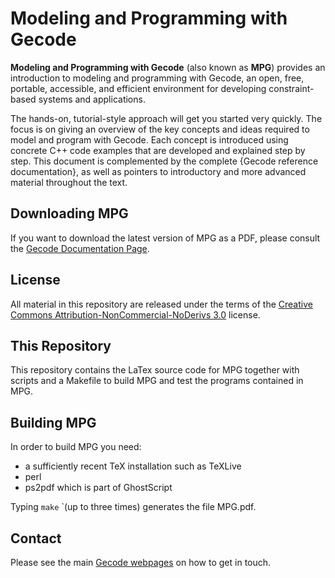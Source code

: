 Modeling and Programming with Gecode
======

**Modeling and Programming with Gecode** (also known as **MPG**)
provides an introduction to modeling and programming with Gecode,
an open, free, portable, accessible, and efficient environment
for developing constraint-based systems and applications.

The hands-on, tutorial-style approach will get you started very
quickly. The focus is on giving an overview of the key concepts and
ideas required to model and program with Gecode. Each concept is
introduced using concrete C++ code examples that are developed and
explained step by step. This document is complemented by the complete
{Gecode reference documentation}, as well
as pointers to introductory and more advanced material throughout the
text.

## Downloading MPG

If you want to download the latest version of MPG as a PDF, please consult
the [Gecode Documentation Page](https://www.gecode.org/documentation.html).

## License

All material in this repository are released under the terms of
the [Creative Commons Attribution-NonCommercial-NoDerivs
3.0](https://creativecommons.org/licenses/by-nc-nd/3.0/) license.

## This Repository

This repository contains the LaTex source code for MPG together with scripts and a Makefile to build MPG and test the programs contained in MPG.

## Building MPG

In order to build MPG you need:
 * a sufficiently recent TeX installation such as TeXLive
 * perl
 * ps2pdf which is part of GhostScript

Typing `make` `(up to three times) generates the file MPG.pdf.

## Contact

Please see the main [Gecode webpages](https://www.gecode.org) on how to get in touch.

